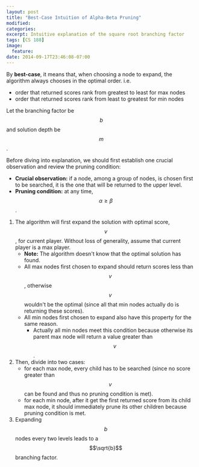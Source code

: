 ```yaml
---
layout: post
title: "Best-Case Intuition of Alpha-Beta Pruning"
modified:
categories:
excerpt: Intuitive explanation of the square root branching factor
tags: [CS 188]
image:
  feature:
date: 2014-09-17T23:46:08-07:00
---
```


By **best-case**, it means that, when choosing a node to expand, the algorithm always chooses in the optimal order. i.e.

+ order that returned scores rank from greatest to least for max nodes
+ order that returned scores rank from least to greatest for min nodes

Let the branching factor be $$b$$ and solution depth be $$m$$.

Before diving into explanation, we should first establish one crucial observation and review the pruning condition:

+ **Crucial observation:** if a node, among a group of nodes, is chosen first to be searched, it is the one that will be returned to the upper level.
+ **Pruning condition:** at any time, $$\alpha \geqslant \beta$$.

1. The algorithm will first expand the solution with optimal score, $$v$$, for current player. Without loss of generality, assume that current player is a max player.
    + **Note:** The algorithm doesn't know that the optimal solution has found.
    + All max nodes first chosen to expand should return scores less than $$v$$, otherwise $$v$$ wouldn't be the optimal (since all that min nodes actually do is returning these scores).
    + All min nodes first chosen to expand also have this property for the same reason.
        + Actually all min nodes meet this condition because otherwise its parent max node will return a value greater than $$v$$.
2. Then, divide into two cases:
    + for each max node, every child has to be searched (since no score greater than $$v$$ can be found and thus no pruning condition is met).
    + for each min node, after it get the first returned score from its child max node, it should immediately prune its other children because pruning condition is met.
3. Expanding $$b$$ nodes every two levels leads to a $$\sqrt{b}$$ branching factor.